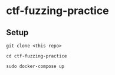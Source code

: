 # ctf-fuzzing-practice

## Setup

```
git clone <this repo>

cd ctf-fuzzing-practice

sudo docker-compose up
```

